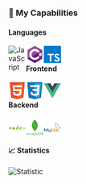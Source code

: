 ### 🏅 My Capabilities
#### Languages
<img align="left" alt="JavaScript" width="35px" src="https://github.com/abranhe/programming-languages-logos/blob/master/src/javascript/javascript_128x128.png" />
<img align="left" alt="CSharp" width="35px" src="https://github.com/devicons/devicon/blob/master/icons/csharp/csharp-original.svg" />
<img align="left" alt="CSharp" width="35px" src="https://github.com/devicons/devicon/blob/master/icons/typescript/typescript-original.svg" />


<br />

#### Frontend
<img align="left" alt="HTML5" width="35px" src="https://github.com/devicons/devicon/blob/master/icons/html5/html5-original.svg" />
<img align="left" alt="CSS3" width="35px" src="https://github.com/devicons/devicon/blob/master/icons/css3/css3-original.svg" />
<img align="left" alt="Vue" width="35px" src="https://github.com/devicons/devicon/blob/master/icons/vuejs/vuejs-original.svg" />

<br />

#### Backend
<img align="left" alt="Node.js" width="35px" src="https://github.com/devicons/devicon/blob/master/icons/nodejs/nodejs-plain-wordmark.svg" />
<img align="left" alt="MongoDB" width="35px" src="https://github.com/devicons/devicon/blob/master/icons/mongodb/mongodb-plain-wordmark.svg" />
<img align="left" alt="MySQL" width="35px" src="https://github.com/devicons/devicon/blob/master/icons/mysql/mysql-original-wordmark.svg" />

<br />
<br />

#### 📈 Statistics
<img alt="Statistic" src="https://github-readme-stats.vercel.app/api?username=Letsion&show_icons=true&theme=radical" />
<!--
**Letsion/Letsion** is a ✨ _special_ ✨ repository because its `README.md` (this file) appears on your GitHub profile.

Here are some ideas to get you started:

- 🔭 I’m currently working on ...
- 🌱 I’m currently learning ...
- 👯 I’m looking to collaborate on ...
- 🤔 I’m looking for help with ...
- 💬 Ask me about ...
- 📫 How to reach me: ...
- 😄 Pronouns: ...
- ⚡ Fun fact: ...
-->
